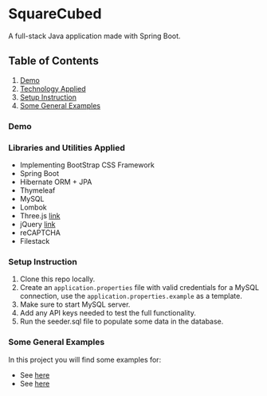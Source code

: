 # SquareCubed
A full-stack Java application made with Spring Boot.

## Table of Contents
1. [Demo](https://github.com/codeup-capstone-3d-printing-club/capstone-3d-printing)
2. [Technology Applied](https://github.com/codeup-capstone-3d-printing-club/capstone-3d-printing)
3. [Setup Instruction](https://github.com/codeup-capstone-3d-printing-club/capstone-3d-printing)
4. [Some General Examples](https://github.com/codeup-capstone-3d-printing-club/capstone-3d-printing)

### Demo

### Libraries and Utilities Applied

- Implementing BootStrap CSS Framework
- Spring Boot 
- Hibernate ORM + JPA
- Thymeleaf
- MySQL
- Lombok
- Three.js [link](https:///)
- jQuery [link](https://jquery.com/)
- reCAPTCHA
- Filestack

### Setup Instruction

1. Clone this repo locally.
1. Create an `application.properties` file with valid credentials for a MySQL connection, use the `application.properties.example` as a template.
1. Make sure to start MySQL server.
1. Add any API keys needed to test the full functionality.
1. Run the seeder.sql file to populate some data in the database.

### Some General Examples

In this project you will find some examples for:
- See [here]()
- See [here]()